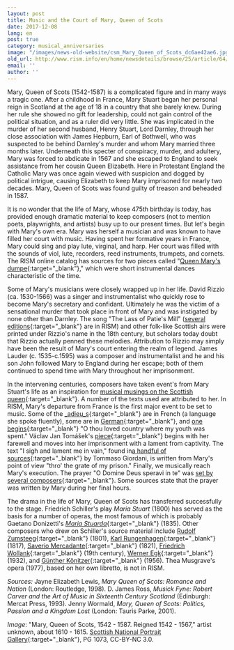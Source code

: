 ```yaml
---
layout: post
title: Music and the Court of Mary, Queen of Scots
date: 2017-12-08
lang: en
post: true
category: musical_anniversaries
image: "/images/news-old-website/csm_Mary_Queen_of_Scots_dc6ae42ae6.jpg"
old_url: http://www.rism.info/en/home/newsdetails/browse/25/article/64/music-and-the-court-of-mary-queen-of-scots.html
email: ''
author: ''
---
```


Mary, Queen of Scots (1542-1587) is a complicated figure and in many ways a tragic one. After a childhood in France, Mary Stuart began her personal reign in Scotland at the age of 18 in a country that she barely knew. During her rule she showed no gift for leadership, could not gain control of the political situation, and as a ruler did very little. She was implicated in the murder of her second husband, Henry Stuart, Lord Darnley, through her close association with James Hepburn, Earl of Bothwell, who was suspected to be behind Darnley's murder and whom Mary married three months later. Underneath this specter of conspiracy, murder, and adultery, Mary was forced to abdicate in 1567 and she escaped to England to seek assistance from her cousin Queen Elizabeth. Here in Protestant England the Catholic Mary was once again viewed with suspicion and dogged by political intrigue, causing Elizabeth to keep Mary imprisoned for nearly two decades. Mary, Queen of Scots was found guilty of treason and beheaded in 1587.

It is no wonder that the life of Mary, whose 475th birthday is today, has provided enough dramatic material to keep composers (not to mention poets, playwrights, and artists) busy up to our present times. But let's begin with Mary's own era. Mary was herself a musician and was known to have filled her court with music. Having spent her formative years in France, Mary could sing and play lute, virginal, and harp. Her court was filled with the sounds of viol, lute, recorders, reed instruments, trumpets, and cornets. The RISM online catalog has sources for two pieces called "[Queen Mary's dumpe](https://opac.rism.info/search?View=rism&q=queen+mary+dumpe&Language=en){:target="_blank"}," which were short instrumental dances characteristic of the time.

Some of Mary's musicians were closely wrapped up in her life. David Rizzio (ca. 1530-1566) was a singer and instrumentalist who quickly rose to become Mary's secretary and confidant. Ultimately he was the victim of a sensational murder that took place in front of Mary and was instigated by none other than Darnley. The song "The Lass of Patie's Mill" ([several editions](https://opac.rism.info/search?View=rism&q=david+rizzio+lass+mill&Language=en){:target="_blank"} are in RISM) and other folk-like Scottish airs were printed under Rizzio's name in the 18th century, but scholars today doubt that Rizzio actually penned these melodies. Attribution to Rizzio may simply have been the result of Mary's court entering the realm of legend. James Lauder (c. 1535-c.1595) was a composer and instrumentalist and he and his son John followed Mary to England during her escape; both of them continued to spend time with Mary throughout her imprisonment.

In the intervening centuries, composers have taken event's from Mary Stuart's life as an inspiration for [musical musings on the Scottish queen](https://opac.rism.info/search?View=rism&q=mary+queen+of+scots&Language=en){:target="_blank"}. A number of the texts used are attributed to her. In RISM, Mary's departure from France is the first major event to be set to music. Some of the [_adieu_s](https://opac.rism.info/search?View=rism&q=mary+queen+of+scots+adieu&Language=en){:target="_blank"} are in French (a language she spoke fluently), some are in [German](https://opac.rism.info/search?id=464112051&Language=en){:target="_blank"}, and [one begins](https://opac.rism.info/search?id=000136243&Language=en){:target="_blank"} "O thou loved country where my youth was spent." Václav Jan Tomášek's [piece](https://opac.rism.info/search?id=550509823&Language=en){:target="_blank"} begins with her farewell and moves into her imprisonment with a lament from captivity. The text "I sigh and lament me in vain," found in[a handful of sources](https://opac.rism.info/search?View=rism&q=i+sigh+and+lament+me+in+vain&Language=en){:target="_blank"} by Tommaso Giordani, is written from Mary's point of view "thro' the grate of my prison." Finally, we musically reach Mary's execution. The prayer "O Domine Deus speravi in te" was [set by several composers](https://opac.rism.info/search?View=rism&q=Domine+Deus+speravi+in+te+mary&Language=en){:target="_blank"}. Some sources state that the prayer was written by Mary during her final hours.

The drama in the life of Mary, Queen of Scots has transferred successfully to the stage. Friedrich Schiller's play _Maria Stuart_ (1800) has served as the basis for a number of operas, the most famous of which is probably Gaetano Donizetti's [_Maria Stuarda_](https://opac.rism.info/search?View=rism&author=Donizetti&q=maria+stuarda&Language=en){:target="_blank"} (1835). Other composers who drew on Schiller's source material include [Rudolf Zumsteeg](https://opac.rism.info/search?View=rism&author=Zumsteeg&q=maria+stuart&Language=en){:target="_blank"} (1801), [Karl Rungenhagen](https://opac.rism.info/search?id=469493802&Language=en){:target="_blank"} (1817), [Saverio Mercadante](https://opac.rism.info/search?id=852032047&Language=en){:target="_blank"} (1821), [Friedrich Wollank](https://opac.rism.info/search?id=201005446&Language=en){:target="_blank"} (19th century), [Werner Egk](https://opac.rism.info/search?id=1001020698&Language=en){:target="_blank"} (1932), and [Günther Könitzer](https://opac.rism.info/search?id=280001535){:target="_blank"} (1956). Thea Musgrave's opera (1977), based on her own libretto, is not in RISM.

_Sources:_
Jayne Elizabeth Lewis, _Mary Queen of Scots: Romance and Nation_ (London: Routledge, 1998).
D. James Ross, _Musick Fyne: Robert Carver and the Art of Music in Sixteenth Century Scotland_ (Edinburgh: Mercat Press, 1993).
Jenny Wormald, _Mary, Queen of Scots: Politics, Passion and a Kingdom Lost_ (London: Tauris Parke, 2001).

_Image_: "Mary, Queen of Scots, 1542 - 1587. Reigned 1542 - 1567," artist unknown, about 1610 - 1615. [Scottish National Portrait Gallery](https://www.nationalgalleries.org/art-and-artists/3235/6004/mary-queen-scots-1542-1587-reigned-1542-1567){:target="_blank"}, PG 1073, CC-BY-NC 3.0.
